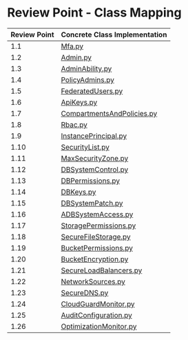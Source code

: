 # Review Point - Class Mapping

| Review Point | Concrete Class Implementation                           |
|--------------|---------------------------------------------------------|
| 1.1          | [Mfa.py](Mfa.py)                                        |
| 1.2          | [Admin.py](Admin.py)                                    |
| 1.3          | [AdminAbility.py](AdminAbility.py)                      |
| 1.4          | [PolicyAdmins.py](PolicyAdmins.py)                      |
| 1.5          | [FederatedUsers.py](FederatedUsers.py)                  |
| 1.6          | [ApiKeys.py](ApiKeys.py)                                |
| 1.7          | [CompartmentsAndPolicies.py](CompartmentsAndPolicies.py)|
| 1.8          | [Rbac.py](Rbac.py)                                      |
| 1.9          | [InstancePrincipal.py](InstancePrincipal.py)            |
| 1.10         | [SecurityList.py](SecurityList.py)                      |
| 1.11         | [MaxSecurityZone.py](MaxSecurityZone.py)                |
| 1.12         | [DBSystemControl.py](DBSystemControl.py)                |
| 1.13         | [DBPermissions.py](DBPermissions.py)                    |
| 1.14         | [DBKeys.py](DBKeys.py)                                  |
| 1.15         | [DBSystemPatch.py](DBSystemPatch.py)                    |
| 1.16         | [ADBSystemAccess.py](ADBSystemAccess.py)                |
| 1.17         | [StoragePermissions.py](StoragePermissions.py)          |
| 1.18         | [SecureFileStorage.py](SecureFileStorage.py)            |
| 1.19         | [BucketPermissions.py](BucketPermissions.py)            |
| 1.20         | [BucketEncryption.py](BucketEncryption.py)              |
| 1.21         | [SecureLoadBalancers.py](SecureLoadBalancers.py)        |
| 1.22         | [NetworkSources.py](NetworkSources.py)                  |
| 1.23         | [SecureDNS.py](SecureDNS.py)                            |
| 1.24         | [CloudGuardMonitor.py](CloudGuardMonitor.py)            |
| 1.25         | [AuditConfiguration.py](AuditConfiguration.py)          |
| 1.26         | [OptimizationMonitor.py](OptimizationMonitor.py)        |